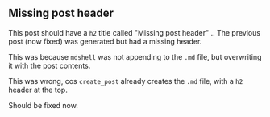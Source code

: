 

## Missing post header

This post should have a `h2` title called "Missing post header" .. The previous post (now fixed) was generated but had a missing header.

This was because `mdshell` was not appending to the `.md` file, but overwriting it with the post contents.

This was wrong, cos `create_post` already creates the `.md` file, with a `h2` header at the top.

Should be fixed now.
